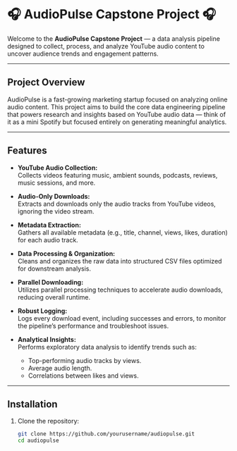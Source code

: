 # 🎧 AudioPulse Capstone Project 🎧

Welcome to the **AudioPulse Capstone Project** — a data analysis pipeline designed to collect, process, and analyze YouTube audio content to uncover audience trends and engagement patterns.

---

## Project Overview

AudioPulse is a fast-growing marketing startup focused on analyzing online audio content. This project aims to build the core data engineering pipeline that powers research and insights based on YouTube audio data — think of it as a mini Spotify but focused entirely on generating meaningful analytics.

---

## Features

- **YouTube Audio Collection:**  
  Collects videos featuring music, ambient sounds, podcasts, reviews, music sessions, and more.

- **Audio-Only Downloads:**  
  Extracts and downloads only the audio tracks from YouTube videos, ignoring the video stream.

- **Metadata Extraction:**  
  Gathers all available metadata (e.g., title, channel, views, likes, duration) for each audio track.

- **Data Processing & Organization:**  
  Cleans and organizes the raw data into structured CSV files optimized for downstream analysis.

- **Parallel Downloading:**  
  Utilizes parallel processing techniques to accelerate audio downloads, reducing overall runtime.

- **Robust Logging:**  
  Logs every download event, including successes and errors, to monitor the pipeline’s performance and troubleshoot issues.

- **Analytical Insights:**  
  Performs exploratory data analysis to identify trends such as:
  - Top-performing audio tracks by views.
  - Average audio length.
  - Correlations between likes and views.
  
---

## Installation

1. Clone the repository:
   ```bash
   git clone https://github.com/yourusername/audiopulse.git
   cd audiopulse

